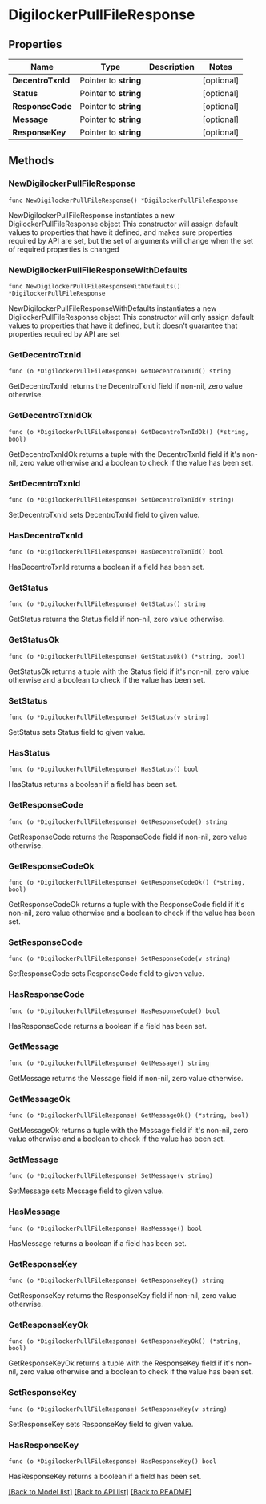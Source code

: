 # DigilockerPullFileResponse

## Properties

Name | Type | Description | Notes
------------ | ------------- | ------------- | -------------
**DecentroTxnId** | Pointer to **string** |  | [optional] 
**Status** | Pointer to **string** |  | [optional] 
**ResponseCode** | Pointer to **string** |  | [optional] 
**Message** | Pointer to **string** |  | [optional] 
**ResponseKey** | Pointer to **string** |  | [optional] 

## Methods

### NewDigilockerPullFileResponse

`func NewDigilockerPullFileResponse() *DigilockerPullFileResponse`

NewDigilockerPullFileResponse instantiates a new DigilockerPullFileResponse object
This constructor will assign default values to properties that have it defined,
and makes sure properties required by API are set, but the set of arguments
will change when the set of required properties is changed

### NewDigilockerPullFileResponseWithDefaults

`func NewDigilockerPullFileResponseWithDefaults() *DigilockerPullFileResponse`

NewDigilockerPullFileResponseWithDefaults instantiates a new DigilockerPullFileResponse object
This constructor will only assign default values to properties that have it defined,
but it doesn't guarantee that properties required by API are set

### GetDecentroTxnId

`func (o *DigilockerPullFileResponse) GetDecentroTxnId() string`

GetDecentroTxnId returns the DecentroTxnId field if non-nil, zero value otherwise.

### GetDecentroTxnIdOk

`func (o *DigilockerPullFileResponse) GetDecentroTxnIdOk() (*string, bool)`

GetDecentroTxnIdOk returns a tuple with the DecentroTxnId field if it's non-nil, zero value otherwise
and a boolean to check if the value has been set.

### SetDecentroTxnId

`func (o *DigilockerPullFileResponse) SetDecentroTxnId(v string)`

SetDecentroTxnId sets DecentroTxnId field to given value.

### HasDecentroTxnId

`func (o *DigilockerPullFileResponse) HasDecentroTxnId() bool`

HasDecentroTxnId returns a boolean if a field has been set.

### GetStatus

`func (o *DigilockerPullFileResponse) GetStatus() string`

GetStatus returns the Status field if non-nil, zero value otherwise.

### GetStatusOk

`func (o *DigilockerPullFileResponse) GetStatusOk() (*string, bool)`

GetStatusOk returns a tuple with the Status field if it's non-nil, zero value otherwise
and a boolean to check if the value has been set.

### SetStatus

`func (o *DigilockerPullFileResponse) SetStatus(v string)`

SetStatus sets Status field to given value.

### HasStatus

`func (o *DigilockerPullFileResponse) HasStatus() bool`

HasStatus returns a boolean if a field has been set.

### GetResponseCode

`func (o *DigilockerPullFileResponse) GetResponseCode() string`

GetResponseCode returns the ResponseCode field if non-nil, zero value otherwise.

### GetResponseCodeOk

`func (o *DigilockerPullFileResponse) GetResponseCodeOk() (*string, bool)`

GetResponseCodeOk returns a tuple with the ResponseCode field if it's non-nil, zero value otherwise
and a boolean to check if the value has been set.

### SetResponseCode

`func (o *DigilockerPullFileResponse) SetResponseCode(v string)`

SetResponseCode sets ResponseCode field to given value.

### HasResponseCode

`func (o *DigilockerPullFileResponse) HasResponseCode() bool`

HasResponseCode returns a boolean if a field has been set.

### GetMessage

`func (o *DigilockerPullFileResponse) GetMessage() string`

GetMessage returns the Message field if non-nil, zero value otherwise.

### GetMessageOk

`func (o *DigilockerPullFileResponse) GetMessageOk() (*string, bool)`

GetMessageOk returns a tuple with the Message field if it's non-nil, zero value otherwise
and a boolean to check if the value has been set.

### SetMessage

`func (o *DigilockerPullFileResponse) SetMessage(v string)`

SetMessage sets Message field to given value.

### HasMessage

`func (o *DigilockerPullFileResponse) HasMessage() bool`

HasMessage returns a boolean if a field has been set.

### GetResponseKey

`func (o *DigilockerPullFileResponse) GetResponseKey() string`

GetResponseKey returns the ResponseKey field if non-nil, zero value otherwise.

### GetResponseKeyOk

`func (o *DigilockerPullFileResponse) GetResponseKeyOk() (*string, bool)`

GetResponseKeyOk returns a tuple with the ResponseKey field if it's non-nil, zero value otherwise
and a boolean to check if the value has been set.

### SetResponseKey

`func (o *DigilockerPullFileResponse) SetResponseKey(v string)`

SetResponseKey sets ResponseKey field to given value.

### HasResponseKey

`func (o *DigilockerPullFileResponse) HasResponseKey() bool`

HasResponseKey returns a boolean if a field has been set.


[[Back to Model list]](../README.md#documentation-for-models) [[Back to API list]](../README.md#documentation-for-api-endpoints) [[Back to README]](../README.md)


